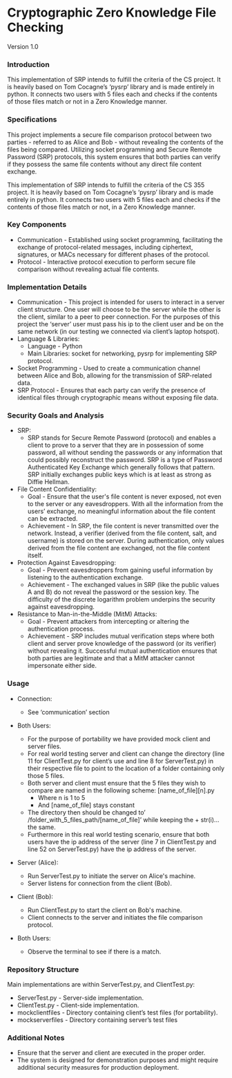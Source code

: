 # Cryptographic Zero Knowledge File Checking
Version 1.0

### Introduction
This implementation of SRP intends to fulfill the criteria of the CS project. It is heavily based on Tom Cocagne’s ‘pysrp’ library and is made entirely in python. It connects two users with 5 files each and checks if the contents of those files match or not in a Zero Knowledge manner. 

### Specifications
This project implements a secure file comparison protocol between two parties - referred to as Alice and Bob - without revealing the contents of the files being compared. Utilizing socket programming and Secure Remote Password (SRP) protocols, this system ensures that both parties can verify if they possess the same file contents without any direct file content exchange.

This implementation of SRP intends to fulfill the criteria of the CS 355 project. It is heavily based on Tom Cocagne’s ‘pysrp’ library and is made entirely in python. It connects two users with 5 files each and checks if the contents of those files match or not, in a Zero Knowledge manner. 

### Key Components
- Communication - Established using socket programming, facilitating the exchange of protocol-related messages, including ciphertext, signatures, or MACs necessary for different phases of the protocol.
- Protocol - Interactive protocol execution to perform secure file comparison without revealing actual file contents.

### Implementation Details
- Communication - This project is intended for users to interact in a server client structure. One user will choose to be the server while the other is the client, similar to a peer to peer connection. For the purposes of this project the ‘server’ user must pass his ip to the client user and be on the same network (in our testing we connected via client’s laptop hotspot).
- Language & Libraries:
  - Language - Python
  - Main Libraries: socket for networking, pysrp for implementing SRP protocol.
- Socket Programming - Used to create a communication channel between Alice and Bob, allowing for the transmission of SRP-related data.
- SRP Protocol - Ensures that each party can verify the presence of identical files through cryptographic means without exposing file data. 
### Security Goals and Analysis
- SRP:
  - SRP stands for Secure Remote Password (protocol) and enables a client to prove to a server that they are in possession of some password, all without sending the passwords or any information that could possibly reconstruct the password. SRP is a type of Password Authenticated Key Exchange which generally follows that pattern. SRP initially exchanges public keys which is at least as strong as Diffie Hellman.
- File Content Confidentiality:
  - Goal - Ensure that the user's file content is never exposed, not even to the server or any eavesdroppers. With all the information from the users’ exchange, no meaningful information about the file content can be extracted.
  - Achievement - In SRP, the file content is never transmitted over the network. Instead, a verifier (derived from the file content, salt, and username) is stored on the server. During authentication, only values derived from the file content are exchanged, not the file content itself.
- Protection Against Eavesdropping:
  - Goal - Prevent eavesdroppers from gaining useful information by listening to the authentication exchange.
  - Achievement - The exchanged values in SRP (like the public values A and B) do not reveal the password or the session key. The difficulty of the discrete logarithm problem underpins the security against eavesdropping.
- Resistance to Man-in-the-Middle (MitM) Attacks:
  - Goal - Prevent attackers from intercepting or altering the authentication process.
  - Achievement - SRP includes mutual verification steps where both client and server prove knowledge of the password (or its verifier) without revealing it. Successful mutual authentication ensures that both parties are legitimate and that a MitM attacker cannot impersonate either side.

### Usage
- Connection:
  - See ‘communication’ section


- Both Users:
  - For the purpose of portability we have provided mock client and server files.
  - For real world testing server and client can change the directory (line 11 for ClientTest.py for client’s use and line 8 for ServerTest.py) in their respective file to point to the location of a folder containing only those 5 files.
  - Both server and client must ensure that the 5 files they wish to compare are named in the following scheme: [name_of_file][n].py
    - Where n is 1 to 5
    - And [name_of_file] stays constant
  - The directory then should be changed to’ /folder_with_5_files_path/[name_of_file]’ while keeping the + str(i)... the same.
  - Furthermore in this real world testing scenario, ensure that both users have the ip address of the server (line 7 in ClientTest.py and line 52 on ServerTest.py) have the ip address of the server.
- Server (Alice):
  - Run ServerTest.py to initiate the server on Alice's machine.
  - Server listens for connection from the client (Bob).
- Client (Bob):
  - Run ClientTest.py to start the client on Bob's machine.
  - Client connects to the server and initiates the file comparison protocol.
- Both Users:
  - Observe the terminal to see if there is a match.

### Repository Structure
Main implementations are within ServerTest.py, and ClientTest.py:
- ServerTest.py - Server-side implementation.
- ClientTest.py - Client-side implementation.
- mockclientfiles - Directory containing client’s test files (for portability).
- mockserverfiles - Directory containing server’s test files

### Additional Notes
- Ensure that the server and client are executed in the proper order.
- The system is designed for demonstration purposes and might require additional security measures for production deployment.
